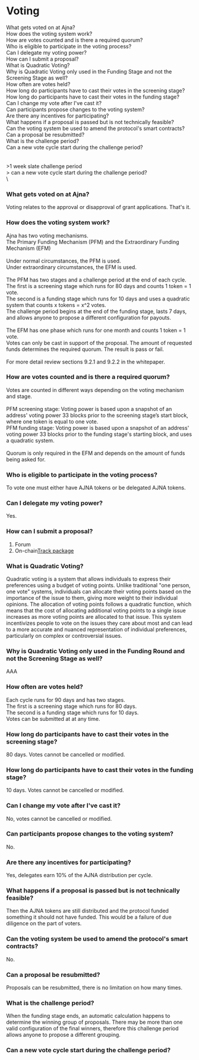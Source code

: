 # Voting

What gets voted on at Ajna?\
How does the voting system work?\
How are votes counted and is there a required quorum?\
Who is eligible to participate in the voting process?\
Can I delegate my voting power?\
How can I submit a proposal?\
What is Quadratic Voting?\
Why is Quadratic Voting only used in the Funding Stage and not the Screening Stage as well?\
How often are votes held?\
How long do participants have to cast their votes in the screening stage?\
How long do participants have to cast their votes in the funding stage?\
Can I change my vote after I've cast it?\
Can participants propose changes to the voting system?\
Are there any incentives for participating?\
What happens if a proposal is passed but is not technically feasible?\
Can the voting system be used to amend the protocol's smart contracts?\
Can a proposal be resubmitted?\
What is the challenge period?\
Can a new vote cycle start during the challenge period?\
\
\
\>1 week slate challenge period\
\> can a new vote cycle start during the challenge period?\
\


### What gets voted on at Ajna?

Voting relates to the approval or disapproval of grant applications. That's it.

### How does the voting system work?

Ajna has two voting mechanisms. \
The Primary Funding Mechanism (PFM) and the Extraordinary Funding Mechanism (EFM)\
\
Under normal circumstances, the PFM is used.\
Under extraordinary circumstances, the EFM is used. \
\
The PFM has two stages and a challenge period at the end of each cycle.\
The first is a screening stage which runs for 80 days and counts 1 token = 1 vote.\
The second is a funding stage which runs for 10 days and uses a quadratic system that counts x tokens = x^2 votes.\
The challenge period begins at the end of the funding stage, lasts 7 days, and allows anyone to propose a different configuration for payouts.\
\
The EFM has one phase which runs for one month and counts 1 token = 1 vote.\
Votes can only be cast in support of the proposal. The amount of requested funds determines the required quorum. The result is pass or fail.\
\
For more detail review sections 9.2.1 and 9.2.2 in the whitepaper.

### How are votes counted and is there a required quorum?

Votes are counted in different ways depending on the voting mechanism and stage. \
\
PFM screening stage: Voting power is based upon a snapshot of an address' voting power 33 blocks prior to the screening stage’s start block, where one token is equal to one vote. \
PFM funding stage: Voting power is based upon a snapshot of an address' voting power 33 blocks prior to the funding stage's starting block, and uses a quadratic system.\
\
Quorum is only required in the EFM and depends on the amount of funds being asked for.

### Who is eligible to participate in the voting process?

To vote one must either have AJNA tokens or be delegated AJNA tokens.

### Can I delegate my voting power?

Yes.

### How can I submit a proposal?

1. Forum
2. On-chain[Track package](https://www.amazon.com/progress-tracker/package/ref=ppx\_yo\_dt\_b\_track\_package?\_encoding=UTF8\&itemId=pnjimqhmpjpron\&orderId=114-3467708-1733014\&vt=YOUR\_ORDERS)

### What is Quadratic Voting?

Quadratic voting is a system that allows individuals to express their preferences using a budget of voting points. Unlike traditional "one person, one vote" systems, individuals can allocate their voting points based on the importance of the issue to them, giving more weight to their individual opinions. The allocation of voting points follows a quadratic function, which means that the cost of allocating additional voting points to a single issue increases as more voting points are allocated to that issue. This system incentivizes people to vote on the issues they care about most and can lead to a more accurate and nuanced representation of individual preferences, particularly on complex or controversial issues.

### Why is Quadratic Voting only used in the Funding Round and not the Screening Stage as well?

AAA

### How often are votes held?

Each cycle runs for 90 days and has two stages. \
The first is a screening stage which runs for 80 days.\
The second is a funding stage which runs for 10 days.\
Votes can be submitted at at any time.

### How long do participants have to cast their votes in the screening stage?

80 days. Votes cannot be cancelled or modified.

### How long do participants have to cast their votes in the funding stage?

10 days. Votes cannot be cancelled or modified.

### Can I change my vote after I've cast it?

No, votes cannot be cancelled or modified.

### Can participants propose changes to the voting system?

No.

### Are there any incentives for participating?

Yes, delegates earn 10% of the AJNA distribution per cycle.

### What happens if a proposal is passed but is not technically feasible?

Then the AJNA tokens are still distributed and the protocol funded something it should not have funded. This would be a failure of due diligence on the part of voters.

### Can the voting system be used to amend the protocol's smart contracts?

No.

### Can a proposal be resubmitted?

Proposals can be resubmitted, there is no limitation on how many times.

### What is the challenge period?

When the funding stage ends, an automatic calculation happens to determine the winning group of proposals. There may be more than one valid configuration of the final winners, therefore this challenge period allows anyone to propose a different grouping.

### Can a new vote cycle start during the challenge period?

